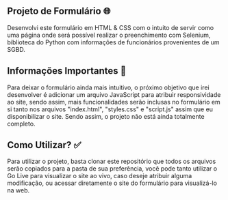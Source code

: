 <h2> Projeto de Formulário 🌐 </h2>

<p> Desenvolvi este formulário em HTML & CSS com o intuito de servir como uma página onde será possível realizar o preenchimento com Selenium, biblioteca do Python com informações de funcionários provenientes de um SGBD. </p>

<h2> Informações Importantes 🛑 </h2>

<p> Para deixar o formulário ainda mais intuitivo, o próximo objetivo que irei desenvolver é adicionar um arquivo JavaScript para atribuir responsividade ao site, sendo assim, mais funcionalidades serão inclusas no formulário em si tanto nos arquivos "index.html", "styles.css" e "script.js" assim que eu disponibilizar o site. Sendo assim, o projeto não está ainda totalmente completo. </p>

<h2> Como Utilizar? ✅ </h2>

<p> Para utilizar o projeto, basta clonar este repositório que todos os arquivos serão copiados para a pasta de sua preferência, você pode tanto utilizar o Go Live para visualizar o site ao vivo, caso deseje atribuir alguma modificação, ou acessar diretamente o site do formulário para visualizá-lo na web. </p>
